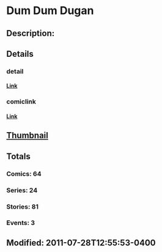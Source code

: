 # Dum Dum Dugan
## Description: 
## Details
### detail
#### [Link](http://marvel.com/characters/3424/dum_dum_dugan?utm_campaign=apiRef&utm_source=225578a89fc76f3d20fbffda5d17a88d)
### comiclink
#### [Link](http://marvel.com/comics/characters/1009284/dum_dum_dugan?utm_campaign=apiRef&utm_source=225578a89fc76f3d20fbffda5d17a88d)
## [Thumbnail](http://i.annihil.us/u/prod/marvel/i/mg/e/00/4ce59f9fc788f.jpg)
## Totals
### Comics: 64
### Series: 24
### Stories: 81
### Events: 3
## Modified: 2011-07-28T12:55:53-0400